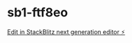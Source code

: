 # sb1-ftf8eo

[Edit in StackBlitz next generation editor ⚡️](https://stackblitz.com/~/github.com/celalasc/sb1-ftf8eo)